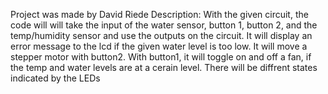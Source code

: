 Project was made by David Riede
Description:
With the given circuit, the code will will take the input of the water sensor, button 1, button 2, and the temp/humidity sensor and use the outputs on the circuit. It will display an error message to the lcd
if the given water level is too low. It will move a stepper motor with button2. With button1, it will toggle on and off a fan, if the temp and water levels are at a cerain level. 
There will be diffrent states indicated by the LEDs
